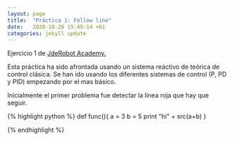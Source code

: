 ```yaml
---
layout: page
title:  "Práctica 1: Follow line"
date:   2020-10-28 15:45:14 +01
categories: jekyll update
---
```


Ejercicio 1 de [JdeRobot Academy.](http://jderobot.github.io/RoboticsAcademy/)

Esta práctica ha sido afrontada usando un sistema reáctivo de teórica de control clásica. Se han ido usando los diferentes sistemas de control (P, PD y PID) empezando por el mas básico. 

Inicialmente el primer problema fue detectar la linea roja que hay que seguir. 

{% highlight python %}
def func(){
	a = 3
	b = 5
	print "hi" + src(a+b)
}

{% endhighlight %}

[jekyll-docs]: https://jekyllrb.com/docs/home
[jekyll-gh]:   https://github.com/jekyll/jekyll
[jekyll-talk]: https://talk.jekyllrb.com/
